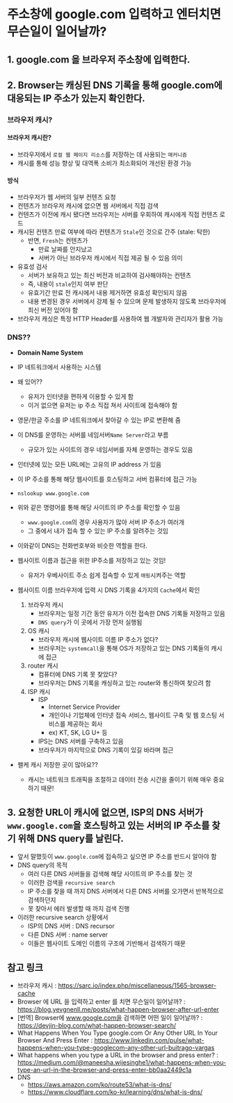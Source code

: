 # 주소창에 google.com 입력하고 엔터치면 무슨일이 일어날까?

## 1. google.com 을 브라우저 주소창에 입력한다.

## 2. Browser는 캐싱된 DNS 기록을 통해 google.com에 대응되는 IP 주소가 있는지 확인한다.

### 브라우저 캐시?

#### 브라우저 캐시란?

* 브라우저에서 `로컬 웹 페이지 리소스`를 저장하는 데 사용되는 `매커니즘`
* 캐시를 통해 성능 향상 및 대역폭 소비가 최소화되어 개선된 환경 가능

#### 방식

* 브라우저가 웹 서버의 일부 컨텐츠 요청
* 컨텐츠가 브라우저 캐시에 없으면 웹 서버에서 직접 검색
* 컨텐츠가 이전에 캐시 됐다면 브라우저는 서버를 우회하여 캐시에게 직접 컨텐츠 로드
* 캐시된 컨텐츠 만료 여부에 따라 컨텐츠가 `Stale`인 것으로 간주 (stale: 탁한)
  * 반면, `Fresh`는 컨텐츠가 
    * 만료 날짜를 안지났고
    * 서버가 아닌 브라우저 캐시에서 직접 제공 될 수 있음 의미
* 유효성 검사
  * 서버가 보유하고 있는 최신 버전과 비교하여 검사해야하는 컨텐츠
  * 즉, 내용이 `stale`인지 여부 판단
  * 유효기간 만료 전 캐시에서 내용 제거하면 유효성 확인되지 않음
  * 내용 변경된 경우 서버에서 강제 될 수 있으며 문제 발생하지 않도록 브라우저에 최신 버전 있어야 함
* 브라우저 캐싱은 특정 HTTP Header를 사용하여 웹 개발자와 관리자가 활용 가능



### DNS??

* **Domain Name System**
* IP 네트워크에서 사용하는 시스템
* 왜 있어??
  * 유저가 인터넷을 편하게 이용할 수 있게 함
  * 이거 없으면 유저는 ip 주소 직접 쳐서 사이트에 접속해야 함
* 영문/한글 주소를 IP 네트워크에서 찾아갈 수 있는 IP로 변환해 줌
* 이 DNS를 운영하는 서버를 네임서버`Name Server`라고 부름
  * 규모가 있는 사이트의 경우 네임서버를 자체 운영하는 경우도 있음



* 인터넷에 있는 모든 URL에는 고유의 IP address 가 있음

* 이 IP 주소를 통해 해당 웹사이트를 호스팅하고 서버 컴퓨터에 접근 가능

* ```bash
  nslookup www.google.com
  ```

* 위와 같은 명령어를 통해 해당 사이트의 IP 주소를 확인할 수 있음

  * `www.google.com`의 경우 사용자가 많아 서버 IP 주소가 여러개
  * 그 중에서 내가 접속 할 수 있는 IP 주소를 알려주는 것임

* 이와같이 DNS는 전화번호부와 비슷한 역할을 한다.

* 웹사이트 이름과 접근을 위한 IP주소를 저장하고 있는 것임!

  * 유저가 우베사이트 주소 쉽게 접속할 수 있게 `매핑`시켜주는 역할

* 웹사이트 이름 브라우저에 입력 시 DNS 기록을 4가지의 `Cache`에서 확인

  1. 브라우저 캐시
     * 브라우저는 일정 기간 동안 유저가 이전 접속한 DNS 기록들 저장하고 있음
     * `DNS query`가 이 곳에서 가장 먼저 실행됨
  2. OS 캐시
     * 브라우저 캐시에 웹사이트 이름 IP 주소가 없다?
     * 브라우저는 `systemcall`을 통해 OS가 저장하고 있는 DNS 기록들의 캐시에 접근
  3. router 캐시
     * 컴퓨터에 DNS 기록 못 찾았다?
     * 브라우저는 DNS 기록을 캐싱하고 있는 router와 통신하여 찾으려 함
  4. ISP 캐시
     * ISP
       * Internet Service Provider
       * 개인이나 기업체에 인터넷 접속 서비스, 웹사이트 구축 및 웹 호스팅 서비스를 제공하는 회사
       * ex) KT, SK, LG U+ 등
     * IPS는 DNS 서버를 구축하고 있음
     * 브라우저가 마지막으로 DNS 기록이 있길 바라며 접근

* 왤케 캐시 저장한 곳이 많아요??

  * 캐시는 네트워크 트래픽을 조절하고 데이터 전송 시간을 줄이기 위해 매우 중요하기 때문!



## 3. 요청한 URL이 캐시에 없으면, ISP의 DNS 서버가 `www.google.com`을 호스팅하고 있는 서버의 IP 주소를 찾기 위해 DNS query를 날린다.

* 앞서 말했듯이 `www.google.com`에 접속하고 싶으면 IP 주소를 반드시 알아야 함
* DNS query의 목적
  * 여러 다른 DNS 서버들을 검색해 해당 사이트의 IP 주소를 찾는 것
  * 이러한 검색을 `recursive search`
  * IP 주소를 찾을 때 까지 DNS 서버에서 다른 DNS 서버를 오가면서 반복적으로 검색하던지
  * 못 찾아서 에러 발생할 때 까지 검색 진행
* 이러한 recursive search 상황에서
  * ISP의 DNS 서버 : DNS recursor
  * 다른 DNS 서버 : name server
  * 이들은 웹사이트 도메인 이름의 구조에 기반해서 검색하기 때문







## 참고 링크

* 브라우저 캐시 : https://sarc.io/index.php/miscellaneous/1565-browser-cache
* Browser 에 URL 을 입력하고 enter 를 치면 무슨일이 일어날까? : https://blog.yevgnenll.me/posts/what-happen-browser-after-url-enter
* [번역] Browser에 www.google.com을 검색하면 어떤 일이 일어날까? : https://devjin-blog.com/what-happen-browser-search/
* What Happens When You Type google.com Or Any Other URL In Your Browser And Press Enter : https://www.linkedin.com/pulse/what-happens-when-you-type-googlecom-any-other-url-buitrago-vargas
* What happens when you type a URL in the browser and press enter? : https://medium.com/@maneesha.wijesinghe1/what-happens-when-you-type-an-url-in-the-browser-and-press-enter-bb0aa2449c1a
* DNS 
  * https://aws.amazon.com/ko/route53/what-is-dns/
  * https://www.cloudflare.com/ko-kr/learning/dns/what-is-dns/

